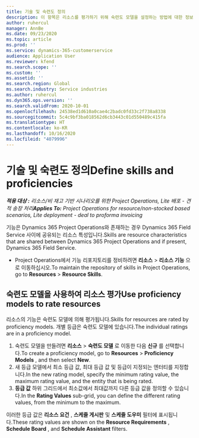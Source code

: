 ```yaml
---
title: 기술 및 숙련도 정의
description: 이 항목은 리소스를 평가하기 위해 숙련도 모델을 설정하는 방법에 대한 정보를 제공합니다.
author: ruhercul
manager: AnnBe
ms.date: 09/23/2020
ms.topic: article
ms.prod: ''
ms.service: dynamics-365-customerservice
audience: Application User
ms.reviewer: kfend
ms.search.scope: ''
ms.custom: ''
ms.assetid: ''
ms.search.region: Global
ms.search.industry: Service industries
ms.author: ruhercul
ms.dyn365.ops.version: ''
ms.search.validFrom: 2020-10-01
ms.openlocfilehash: 24538ed1d610a0cae4c2badc0fd33c2f738a8338
ms.sourcegitcommit: 5c4c9bf3ba018562d6cb3443c01d550489c415fa
ms.translationtype: HT
ms.contentlocale: ko-KR
ms.lasthandoff: 10/16/2020
ms.locfileid: "4079996"
---
```

# <a name="define-skills-and-proficiencies"></a><span data-ttu-id="8cd3b-103">기술 및 숙련도 정의</span><span class="sxs-lookup"><span data-stu-id="8cd3b-103">Define skills and proficiencies</span></span>

<span data-ttu-id="8cd3b-104">_**적용 대상 :** 리소스/비 재고 기반 시나리오를 위한 Project Operations, Lite 배포 - 견적 송장 처리_</span><span class="sxs-lookup"><span data-stu-id="8cd3b-104">_**Applies To:** Project Operations for resource/non-stocked based scenarios, Lite deployment - deal to proforma invoicing_</span></span>

<span data-ttu-id="8cd3b-105">기능은 Dynamics 365 Project Operations와 존재하는 경우 Dynamics 365 Field Service 사이에 공유되는 리소스 특성입니다.</span><span class="sxs-lookup"><span data-stu-id="8cd3b-105">Skills are resource characteristics that are shared between Dynamics 365 Project Operations and if present, Dynamics 365 Field Service.</span></span> 

- <span data-ttu-id="8cd3b-106">Project Operations에서 기능 리포지토리를 정비하려면 **리소스** \> **리소스 기능** 으로 이동하십시오.</span><span class="sxs-lookup"><span data-stu-id="8cd3b-106">To maintain the repository of skills in Project Operations, go to **Resources** \> **Resource Skills**.</span></span> 

## <a name="use-proficiency-models-to-rate-resources"></a><span data-ttu-id="8cd3b-107">숙련도 모델을 사용하여 리소스 평가</span><span class="sxs-lookup"><span data-stu-id="8cd3b-107">Use proficiency models to rate resources</span></span>

<span data-ttu-id="8cd3b-108">리소스의 기능은 숙련도 모델에 의해 평가됩니다.</span><span class="sxs-lookup"><span data-stu-id="8cd3b-108">Skills for resources are rated by proficiency models.</span></span> <span data-ttu-id="8cd3b-109">개별 등급은 숙련도 모델에 있습니다.</span><span class="sxs-lookup"><span data-stu-id="8cd3b-109">The individual ratings are in a proficiency model.</span></span> 

1. <span data-ttu-id="8cd3b-110">숙련도 모델을 만들려면 **리소스** \> **숙련도 모델** 로 이동한 다음 **신규** 를 선택합니다.</span><span class="sxs-lookup"><span data-stu-id="8cd3b-110">To create a proficiency model, go to **Resources** \> **Proficiency Models** , and then select **New**.</span></span>
2. <span data-ttu-id="8cd3b-111">새 등급 모델에서 최소 등급 값, 최대 등급 값 및 등급이 지정되는 엔터티를 지정합니다.</span><span class="sxs-lookup"><span data-stu-id="8cd3b-111">In the new rating model, specify the minimum rating value, the maximum rating value, and the entity that is being rated.</span></span>
3. <span data-ttu-id="8cd3b-112">**등급 값** 하위 그리드에서 최소값에서 최대값까지 다른 등급 값을 정의할 수 있습니다.</span><span class="sxs-lookup"><span data-stu-id="8cd3b-112">In the **Rating Values** sub-grid, you can define the different rating values, from the minimum to the maximum.</span></span>


<span data-ttu-id="8cd3b-113">이러한 등급 값은 **리소스 요건** , **스케줄 게시판** 및 **스케줄 도우미** 필터에 표시됩니다.</span><span class="sxs-lookup"><span data-stu-id="8cd3b-113">These rating values are shown on the **Resource Requirements** , **Schedule Board** , and **Schedule Assistant** filters.</span></span>
